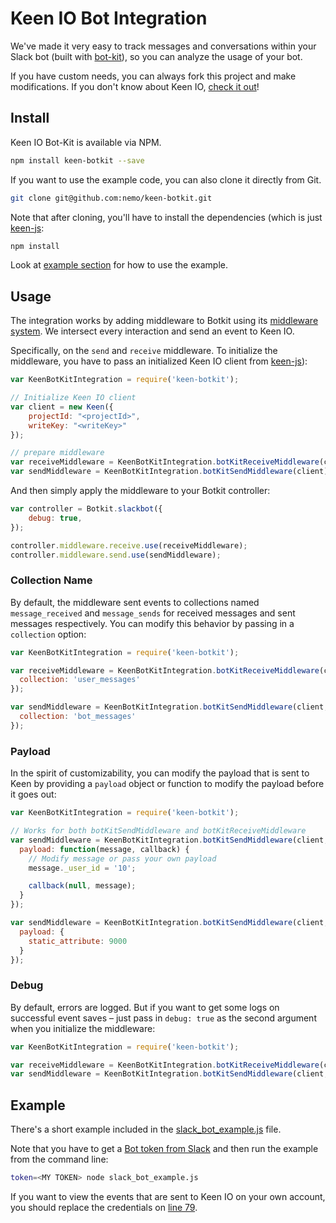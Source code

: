 # Keen IO Bot Integration

We've made it very easy to track messages and conversations within your Slack bot (built with [bot-kit](https://github.com/howdyai/botkit)), so you can analyze the usage of your bot.

If you have custom needs, you can always fork this project and make modifications. If you don't know about Keen IO, [check it out](https://keen.io)!

## Install

Keen IO Bot-Kit is available via NPM.

```bash
npm install keen-botkit --save
```

If you want to use the example code, you can also clone it directly from Git.

```bash
git clone git@github.com:nemo/keen-botkit.git
```

Note that after cloning, you'll have to install the dependencies (which is just [keen-js](https://github.com/keen/keen-js):

```bash
npm install
```

Look at [example section](#example) for how to use the example.

## Usage

The integration works by adding middleware to Botkit using its [middleware system](https://github.com/howdyai/botkit#middleware). We intersect every interaction and send an event to Keen IO.

Specifically, on the `send` and `receive` middleware. To initialize the middleware, you have to pass an initialized Keen IO client from [keen-js](https://github.com/keen/keen-js)):

```javascript
var KeenBotKitIntegration = require('keen-botkit');

// Initialize Keen IO client
var client = new Keen({
    projectId: "<projectId>",
    writeKey: "<writeKey>"
});

// prepare middleware
var receiveMiddleware = KeenBotKitIntegration.botKitReceiveMiddleware(client);
var sendMiddleware = KeenBotKitIntegration.botKitSendMiddleware(client);
```

And then simply apply the middleware to your Botkit controller:

```javascript
var controller = Botkit.slackbot({
    debug: true,
});

controller.middleware.receive.use(receiveMiddleware);
controller.middleware.send.use(sendMiddleware);
```
### Collection Name

By default, the middleware sent events to collections named `message_received` and `message_sends` for received messages and sent messages respectively. You can modify this behavior by passing in a `collection` option:

```javascript
var KeenBotKitIntegration = require('keen-botkit');

var receiveMiddleware = KeenBotKitIntegration.botKitReceiveMiddleware(client, {
  collection: 'user_messages'
});

var sendMiddleware = KeenBotKitIntegration.botKitSendMiddleware(client, {
  collection: 'bot_messages'
});
```

### Payload

In the spirit of customizability, you can modify the payload that is sent to Keen by providing a `payload` object or function to modify the payload before it goes out:

```javascript
var KeenBotKitIntegration = require('keen-botkit');

// Works for both botKitSendMiddleware and botKitReceiveMiddleware
var sendMiddleware = KeenBotKitIntegration.botKitSendMiddleware(client, {
  payload: function(message, callback) {
    // Modify message or pass your own payload
    message._user_id = '10';

    callback(null, message);
  }
});

var sendMiddleware = KeenBotKitIntegration.botKitSendMiddleware(client, {
  payload: {
    static_attribute: 9000
  }
});
```

### Debug

By default, errors are logged. But if you want to get some logs on successful event saves – just pass in `debug: true` as the second argument when you initialize the middleware:

```javascript
var KeenBotKitIntegration = require('keen-botkit');

var receiveMiddleware = KeenBotKitIntegration.botKitReceiveMiddleware(client, {debug: true});
var sendMiddleware = KeenBotKitIntegration.botKitSendMiddleware(client, {debug: true});
```

## Example

There's a short example included in the [slack_bot_example.js](https://github.com/nemo/keen-botkit/blob/master/slack_bot_example.js) file.

Note that you have to get a [Bot token from Slack](http://my.slack.com/services/new/bot) and then run the example from the command line:

```bash
token=<MY TOKEN> node slack_bot_example.js
```

If you want to view the events that are sent to Keen IO on your own account, you should replace the credentials on [line 79](https://github.com/nemo/keen-botkit/blob/master/slack_bot_example.js#L79).
